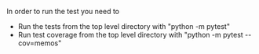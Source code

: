 In order to run the test you need to
- Run the tests from the top level directory with "python -m pytest"
- Run test coverage from the top level directory with "python -m pytest --cov=memos"